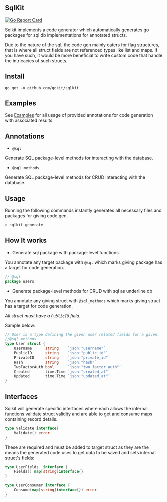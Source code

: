 SqlKit
--------
[![Go Report Card](https://goreportcard.com/badge/github.com/gokit/sqlkit)](https://goreportcard.com/report/github.com/gokit/sqlkit)

Sqlkit implements a code generator which automatically generates go packages for sql db implementations for annotated structs.

Due to the nature of the sql, the code gen mainly caters for flag structures, that is where all struct fields are not 
referenced types like list and maps. If you have such, it would be more beneficial to write custom code that handle the 
intricacies of such structs.

## Install

```
go get -u github.com/gokit/sqlkit
```

## Examples

See [Examples](./example) for all usage of provided annotations for code generation with associated results.

## Annotations

- `@sql`

Generate SQL package-level methods for interacting with the database.

- `@sql_methods`

Generate SQL package-level methods for CRUD interacting with the database.


## Usage

Running the following commands instantly generates all necessary files and packages for giving code gen.

```go
> sqlkit generate
```

## How It works

- Generate sql package with package-level functions

You annotate any target package with `@sql` which marks giving package has a target for code generation. 

```go
// @sql
package users
```


- Generate package-level methods for CRUD with sql as underline db

You annotate any giving struct with `@sql_methods` which marks giving struct has a target for code generation. 

*All struct must have a `PublicID` field.*

Sample below:

```go
// User is a type defining the given user related fields for a given.
//@sql_methods
type User struct {
	Username      string    `json:"username"`
	PublicID      string    `json:"public_id"`
	PrivateID     string    `json:"private_id"`
	Hash          string    `json:"hash"`
	TwoFactorAuth bool      `json:"two_factor_auth"`
	Created       time.Time `json:"created_at"`
	Updated       time.Time `json:"updated_at"`
}
```

## Interfaces

Sqlkit will generate specific interfaces where each allows the internal functions validate struct validity and are able to get and consume maps containing record details.


```go
type Validate interface{
	Validate() error
}
```

These are required and must be added to target struct as 
they are the means the generated code uses to get data to be saved and sets internal struct's fields:

```go
type UserFields  interface {
	Fields() map[string]interface{}
}

type UserConsumer interface {
	Consume(map[string]interface{}) error
}
```

